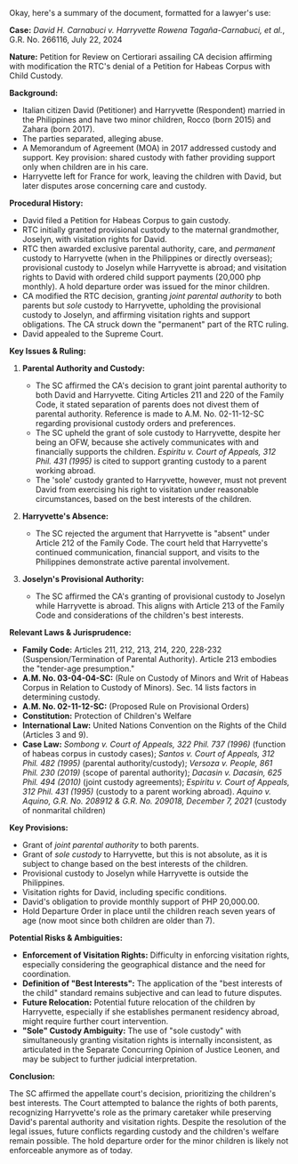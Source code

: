 Okay, here's a summary of the document, formatted for a lawyer's use:

**Case:** *David H. Carnabuci v. Harryvette Rowena Tagaña-Carnabuci, et al.*, G.R. No. 266116, July 22, 2024

**Nature:** Petition for Review on Certiorari assailing CA decision affirming with modification the RTC's denial of a Petition for Habeas Corpus with Child Custody.

**Background:**

*   Italian citizen David (Petitioner) and Harryvette (Respondent) married in the Philippines and have two minor children, Rocco (born 2015) and Zahara (born 2017).
*   The parties separated, alleging abuse.
*   A Memorandum of Agreement (MOA) in 2017 addressed custody and support. Key provision: shared custody with father providing support only when children are in his care.
*   Harryvette left for France for work, leaving the children with David, but later disputes arose concerning care and custody.

**Procedural History:**

*   David filed a Petition for Habeas Corpus to gain custody.
*   RTC initially granted provisional custody to the maternal grandmother, Joselyn, with visitation rights for David.
*   RTC then awarded exclusive parental authority, care, and *permanent* custody to Harryvette (when in the Philippines or directly overseas); provisional custody to Joselyn while Harryvette is abroad; and visitation rights to David with ordered child support payments (20,000 php monthly). A hold departure order was issued for the minor children.
*   CA modified the RTC decision, granting *joint parental authority* to both parents but *sole* custody to Harryvette, upholding the provisional custody to Joselyn, and affirming visitation rights and support obligations. The CA struck down the "permanent" part of the RTC ruling.
*   David appealed to the Supreme Court.

**Key Issues & Ruling:**

1.  **Parental Authority and Custody:**
    *   The SC affirmed the CA's decision to grant joint parental authority to both David and Harryvette. Citing Articles 211 and 220 of the Family Code, it stated separation of parents does not divest them of parental authority. Reference is made to A.M. No. 02-11-12-SC regarding provisional custody orders and preferences.
    *   The SC upheld the grant of sole custody to Harryvette, despite her being an OFW, because she actively communicates with and financially supports the children. *Espiritu v. Court of Appeals, 312 Phil. 431 (1995)* is cited to support granting custody to a parent working abroad.
    *   The 'sole' custody granted to Harryvette, however, must not prevent David from exercising his right to visitation under reasonable circumstances, based on the best interests of the children.

2.  **Harryvette's Absence:**
    *   The SC rejected the argument that Harryvette is "absent" under Article 212 of the Family Code. The court held that Harryvette's continued communication, financial support, and visits to the Philippines demonstrate active parental involvement.

3.  **Joselyn's Provisional Authority:**
    *   The SC affirmed the CA's granting of provisional custody to Joselyn while Harryvette is abroad. This aligns with Article 213 of the Family Code and considerations of the children's best interests.

**Relevant Laws & Jurisprudence:**

*   **Family Code:** Articles 211, 212, 213, 214, 220, 228-232 (Suspension/Termination of Parental Authority). Article 213 embodies the "tender-age presumption."
*   **A.M. No. 03-04-04-SC:** (Rule on Custody of Minors and Writ of Habeas Corpus in Relation to Custody of Minors). Sec. 14 lists factors in determining custody.
*   **A.M. No. 02-11-12-SC:** (Proposed Rule on Provisional Orders)
*   **Constitution:** Protection of Children's Welfare
*   **International Law:** United Nations Convention on the Rights of the Child (Articles 3 and 9).
*   **Case Law:** *Sombong v. Court of Appeals, 322 Phil. 737 (1996)* (function of habeas corpus in custody cases); *Santos v. Court of Appeals, 312 Phil. 482 (1995)* (parental authority/custody); *Versoza v. People, 861 Phil. 230 (2019)* (scope of parental authority); *Dacasin v. Dacasin, 625 Phil. 494 (2010)* (joint custody agreements); *Espiritu v. Court of Appeals, 312 Phil. 431 (1995)* (custody to a parent working abroad). *Aquino v. Aquino, G.R. No. 208912 & G.R. No. 209018, December 7, 2021* (custody of nonmarital children)

**Key Provisions:**

*   Grant of *joint parental authority* to both parents.
*   Grant of *sole custody* to Harryvette, but this is not absolute, as it is subject to change based on the best interests of the children.
*   Provisional custody to Joselyn while Harryvette is outside the Philippines.
*   Visitation rights for David, including specific conditions.
*   David's obligation to provide monthly support of PHP 20,000.00.
*   Hold Departure Order in place until the children reach seven years of age (now moot since both children are older than 7).

**Potential Risks & Ambiguities:**

*   **Enforcement of Visitation Rights:** Difficulty in enforcing visitation rights, especially considering the geographical distance and the need for coordination.
*   **Definition of "Best Interests":** The application of the "best interests of the child" standard remains subjective and can lead to future disputes.
*   **Future Relocation:** Potential future relocation of the children by Harryvette, especially if she establishes permanent residency abroad, might require further court intervention.
*   **"Sole" Custody Ambiguity:** The use of "sole custody" with simultaneously granting visitation rights is internally inconsistent, as articulated in the Separate Concurring Opinion of Justice Leonen, and may be subject to further judicial interpretation.

**Conclusion:**

The SC affirmed the appellate court's decision, prioritizing the children's best interests. The Court attempted to balance the rights of both parents, recognizing Harryvette's role as the primary caretaker while preserving David's parental authority and visitation rights. Despite the resolution of the legal issues, future conflicts regarding custody and the children's welfare remain possible. The hold departure order for the minor children is likely not enforceable anymore as of today.
